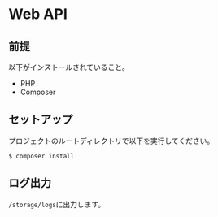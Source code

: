 # Web API #

## 前提

以下がインストールされていること。

- PHP
- Composer

## セットアップ

プロジェクトのルートディレクトリで以下を実行してください。

```
$ composer install
```

## ログ出力

`/storage/logs`に出力します。
